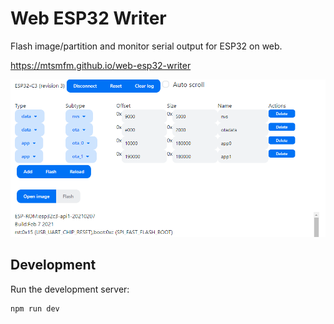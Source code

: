 # Web ESP32 Writer

Flash image/partition and monitor serial output for ESP32 on web.

https://mtsmfm.github.io/web-esp32-writer

![](./screenshots/demo.png)

## Development

Run the development server:

```bash
npm run dev
```
